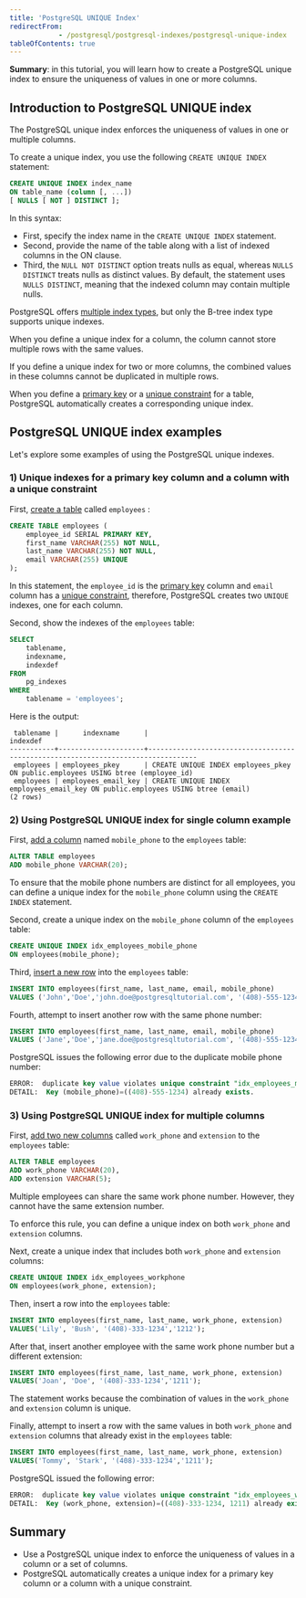 ```yaml
---
title: 'PostgreSQL UNIQUE Index'
redirectFrom: 
            - /postgresql/postgresql-indexes/postgresql-unique-index
tableOfContents: true
---
```


**Summary**: in this tutorial, you will learn how to create a PostgreSQL unique index to ensure the uniqueness of values in one or more columns.

## Introduction to PostgreSQL UNIQUE index

The PostgreSQL unique index enforces the uniqueness of values in one or multiple columns.

To create a unique index, you use the following `CREATE UNIQUE INDEX` statement:

```sql
CREATE UNIQUE INDEX index_name
ON table_name (column [, ...])
[ NULLS [ NOT ] DISTINCT ];
```

In this syntax:

- First, specify the index name in the `CREATE UNIQUE INDEX` statement.
- Second, provide the name of the table along with a list of indexed columns in the ON clause.
- Third, the `NULL NOT DISTINCT` option treats nulls as equal, whereas `NULLS DISTINCT` treats nulls as distinct values. By default, the statement uses `NULLS DISTINCT`, meaning that the indexed column may contain multiple nulls.

PostgreSQL offers [multiple index types](/postgresql/postgresql-indexes/postgresql-index-types), but only the B-tree index type supports unique indexes.

When you define a unique index for a column, the column cannot store multiple rows with the same values.

If you define a unique index for two or more columns, the combined values in these columns cannot be duplicated in multiple rows.

When you define a [primary key](/postgresql/postgresql-primary-key) or a [unique constraint](/postgresql/postgresql-tutorial/postgresql-unique-constraint) for a table, PostgreSQL automatically creates a corresponding unique index.

## PostgreSQL UNIQUE index examples

Let's explore some examples of using the PostgreSQL unique indexes.

### 1) Unique indexes for a primary key column and a column with a unique constraint

First, [create a table](/postgresql/postgresql-create-table) called `employees` :

```sql
CREATE TABLE employees (
    employee_id SERIAL PRIMARY KEY,
    first_name VARCHAR(255) NOT NULL,
    last_name VARCHAR(255) NOT NULL,
    email VARCHAR(255) UNIQUE
);
```

In this statement, the `employee_id` is the [primary key](/postgresql/postgresql-primary-key) column and `email` column has a [unique constraint](/postgresql/postgresql-tutorial/postgresql-unique-constraint), therefore, PostgreSQL creates two `UNIQUE` indexes, one for each column.

Second, show the indexes of the `employees` table:

```sql
SELECT
    tablename,
    indexname,
    indexdef
FROM
    pg_indexes
WHERE
    tablename = 'employees';
```

Here is the output:

```
 tablename |      indexname      |                                     indexdef
-----------+---------------------+----------------------------------------------------------------------------------
 employees | employees_pkey      | CREATE UNIQUE INDEX employees_pkey ON public.employees USING btree (employee_id)
 employees | employees_email_key | CREATE UNIQUE INDEX employees_email_key ON public.employees USING btree (email)
(2 rows)
```

### 2) Using PostgreSQL UNIQUE index for single column example

First, [add a column](/postgresql/postgresql-add-column) named `mobile_phone` to the `employees` table:

```sql
ALTER TABLE employees
ADD mobile_phone VARCHAR(20);
```

To ensure that the mobile phone numbers are distinct for all employees, you can define a unique index for the `mobile_phone` column using the `CREATE INDEX` statement.

Second, create a unique index on the `mobile_phone` column of the `employees` table:

```sql
CREATE UNIQUE INDEX idx_employees_mobile_phone
ON employees(mobile_phone);
```

Third, [insert a new row](/postgresql/postgresql-insert) into the `employees` table:

```sql
INSERT INTO employees(first_name, last_name, email, mobile_phone)
VALUES ('John','Doe','john.doe@postgresqltutorial.com', '(408)-555-1234');
```

Fourth, attempt to insert another row with the same phone number:

```sql
INSERT INTO employees(first_name, last_name, email, mobile_phone)
VALUES ('Jane','Doe','jane.doe@postgresqltutorial.com', '(408)-555-1234');
```

PostgreSQL issues the following error due to the duplicate mobile phone number:

```sql
ERROR:  duplicate key value violates unique constraint "idx_employees_mobile_phone"
DETAIL:  Key (mobile_phone)=((408)-555-1234) already exists.
```

### 3) Using PostgreSQL UNIQUE index for multiple columns

First, [add two new columns](/postgresql/postgresql-add-column) called `work_phone` and `extension` to the `employees` table:

```sql
ALTER TABLE employees
ADD work_phone VARCHAR(20),
ADD extension VARCHAR(5);
```

Multiple employees can share the same work phone number. However, they cannot have the same extension number.

To enforce this rule, you can define a unique index on both `work_phone` and `extension` columns.

Next, create a unique index that includes both `work_phone` and `extension` columns:

```sql
CREATE UNIQUE INDEX idx_employees_workphone
ON employees(work_phone, extension);
```

Then, insert a row into the `employees` table:

```sql
INSERT INTO employees(first_name, last_name, work_phone, extension)
VALUES('Lily', 'Bush', '(408)-333-1234','1212');
```

After that, insert another employee with the same work phone number but a different extension:

```sql
INSERT INTO employees(first_name, last_name, work_phone, extension)
VALUES('Joan', 'Doe', '(408)-333-1234','1211');
```

The statement works because the combination of values in the `work_phone` and `extension` column is unique.

Finally, attempt to insert a row with the same values in both `work_phone` and `extension` columns that already exist in the `employees` table:

```sql
INSERT INTO employees(first_name, last_name, work_phone, extension)
VALUES('Tommy', 'Stark', '(408)-333-1234','1211');
```

PostgreSQL issued the following error:

```sql
ERROR:  duplicate key value violates unique constraint "idx_employees_workphone"
DETAIL:  Key (work_phone, extension)=((408)-333-1234, 1211) already exists.
```

## Summary

- Use a PostgreSQL unique index to enforce the uniqueness of values in a column or a set of columns.
- PostgreSQL automatically creates a unique index for a primary key column or a column with a unique constraint.

